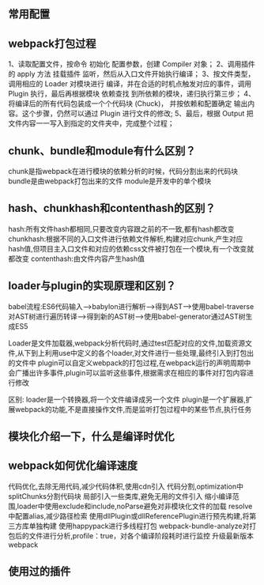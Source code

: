 ## 常用配置

## webpack打包过程
1、读取配置文件，按命令 初始化 配置参数，创建 Compiler 对象；
2、调用插件的 apply 方法 挂载插件 监听，然后从入口文件开始执行编译；
3、按文件类型，调用相应的 Loader 对模块进行 编译，并在合适的时机点触发对应的事件，调用 Plugin 执行，最后再根据模块 依赖查找 到所依赖的模块，递归执行第三步；
4、将编译后的所有代码包装成一个个代码块 (Chuck)， 并按依赖和配置确定 输出内容。这个步骤，仍然可以通过 Plugin 进行文件的修改;
5、最后，根据 Output 把文件内容一一写入到指定的文件夹中，完成整个过程；

## chunk、bundle和module有什么区别？
chunk是指webpack在进行模块的依赖分析的时候，代码分割出来的代码块
bundle是由webpack打包出来的文件
module是开发中的单个模块

## hash、chunkhash和contenthash的区别？
hash:所有文件hash都相同,只要改变内容跟之前的不一致,都有hash都改变
chunkhash:根据不同的入口文件进行依赖文件解析,构建对应chunk,产生对应hash值,但项目主入口文件和对应的依赖css文件被打包在一个模块,有一个改变就都改变
contenthash:由文件内容产生hash值

## loader与plugin的实现原理和区别？
babel流程:ES6代码输入——>babylon进行解析——>得到AST——>使用babel-traverse对AST树进行遍历转译——>得到新的AST树——>使用babel-generator通过AST树生成ES5

Loader是文件加载器,webpack分析代码时,通过test匹配对应的文件,加载资源文件,从下到上利用use中定义的各个loader,对文件进行一些处理,最终引入到打包出的文件中
plugin可以自定义webpack的打包过程,在webpack运行的声明周期中会广播出许多事件,plugin可以监听这些事件,根据需求在相应的事件对打包内容进行修改

区别:
loader是一个转换器,将一个文件编译成另一个文件
plugin是一个扩展器,扩展webpack的功能,不是直接操作文件,而是监听打包过程中的某些节点,执行任务

## 模块化介绍一下，什么是编译时优化

## webpack如何优化编译速度
代码优化,去除无用代码,减少代码体积,使用cdn引入
代码分割,optimization中splitChunks分割代码块
局部引入一些类库,避免无用的文件引入
缩小编译范围,loader中使用exclude和include,noParse避免对非模块化文件的加载
resolve中配置alias,减少路径检索
使用dllPlugin或dllReferencePlugin进行预先构建,将第三方库单独构建
使用happypack进行多线程打包
webpack-bundle-analyze对打包后的文件进行分析,profile：true，对各个编译阶段耗时进行监控
升级最新版本webpack

## 使用过的插件